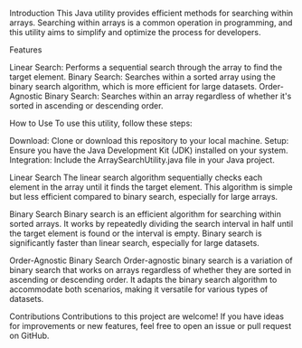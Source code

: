 
Introduction
This Java utility provides efficient methods for searching within arrays. Searching within arrays is a common operation in programming, and this utility aims to simplify and optimize the process for developers.

Features

Linear Search: Performs a sequential search through the array to find the target element.
Binary Search: Searches within a sorted array using the binary search algorithm, which is more efficient for large datasets.
Order-Agnostic Binary Search: Searches within an array regardless of whether it's sorted in ascending or descending order.

How to Use
To use this utility, follow these steps:

Download: Clone or download this repository to your local machine.
Setup: Ensure you have the Java Development Kit (JDK) installed on your system.
Integration: Include the ArraySearchUtility.java file in your Java project.

Linear Search
The linear search algorithm sequentially checks each element in the array until it finds the target element. This algorithm is simple but less efficient compared to binary search, especially for large arrays.

Binary Search
Binary search is an efficient algorithm for searching within sorted arrays. It works by repeatedly dividing the search interval in half until the target element is found or the interval is empty. Binary search is significantly faster than linear search, especially for large datasets.

Order-Agnostic Binary Search
Order-agnostic binary search is a variation of binary search that works on arrays regardless of whether they are sorted in ascending or descending order. It adapts the binary search algorithm to accommodate both scenarios, making it versatile for various types of datasets.

Contributions
Contributions to this project are welcome! If you have ideas for improvements or new features, feel free to open an issue or pull request on GitHub.
